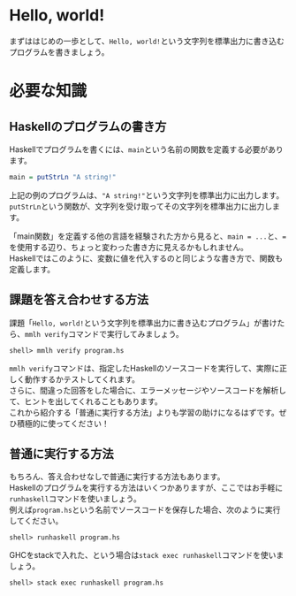 # Hello, world!

まずははじめの一歩として、`Hello, world!`という文字列を標準出力に書き込むプログラムを書きましょう。

# 必要な知識

## Haskellのプログラムの書き方

Haskellでプログラムを書くには、`main`という名前の関数を定義する必要があります。

```haskell
main = putStrLn "A string!"
```

上記の例のプログラムは、`"A string!"`という文字列を標準出力に出力します。  
`putStrLn`という関数が、文字列を受け取ってその文字列を標準出力に出力します。

「main関数」を定義する他の言語を経験された方から見ると、`main = ...`と、`=`を使用する辺り、ちょっと変わった書き方に見えるかもしれません。  
Haskellではこのように、変数に値を代入するのと同じような書き方で、関数も定義します。

## 課題を答え合わせする方法

課題「`Hello, world!`という文字列を標準出力に書き込むプログラム」が書けたら、`mmlh verify`コマンドで実行してみましょう。

```
shell> mmlh verify program.hs
```

`mmlh verify`コマンドは、指定したHaskellのソースコードを実行して、実際に正しく動作するかテストしてくれます。  
さらに、間違った回答をした場合に、エラーメッセージやソースコードを解析して、ヒントを出してくれることもあります。  
これから紹介する「普通に実行する方法」よりも学習の助けになるはずです。ぜひ積極的に使ってください！

## 普通に実行する方法

もちろん、答え合わせなしで普通に実行する方法もあります。  
Haskellのプログラムを実行する方法はいくつかありますが、ここではお手軽に`runhaskell`コマンドを使いましょう。  
例えば`program.hs`という名前でソースコードを保存した場合、次のように実行してください。

```
shell> runhaskell program.hs
```

GHCをstackで入れた、という場合は`stack exec runhaskell`コマンドを使いましょう。

```
shell> stack exec runhaskell program.hs
```
